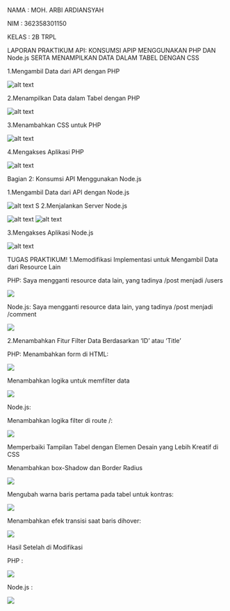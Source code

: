 NAMA : MOH. ARBI ARDIANSYAH

NIM : 362358301150

KELAS : 2B TRPL

LAPORAN PRAKTIKUM API: KONSUMSI APIP MENGGUNAKAN PHP DAN Node.js SERTA MENAMPILKAN DATA DALAM TABEL DENGAN CSS


1.Mengambil Data dari API dengan PHP

![alt text](./image/foto1.png)

2.Menampilkan Data dalam Tabel dengan PHP

![alt text](./image/indexPHP.png)

3.Menambahkan CSS untuk PHP

![alt text](./image/stylesCSS.png)

4.Mengakses Aplikasi PHP

![alt text](./image/hasil_php.png)

Bagian 2: Konsumsi API Menggunakan Node.js

1.Mengambil Data dari API dengan Node.js

![alt text](./image/indexJS.png)
S
2.Menjalankan Server Node.js

![alt text](./image/npm_init.png)
![alt text](./image/npm_express.png)

3.Mengakses Aplikasi Node.js

![alt text](./image/hasil_js.png)


TUGAS PRAKTIKUM!
1.Memodifikasi Implementasi untuk Mengambil Data dari Resource Lain
 
PHP:
Saya mengganti resource data lain, yang tadinya /post menjadi /users

![](./image/gambar1.png)

Node.js:
Saya mengganti resource data lain, yang tadinya /post menjadi /comment

![](./image/gambar2.png)

2.Menambahkan Fitur Filter Data Berdasarkan ‘ID’ atau ‘Title’

PHP:
Menambahkan form di HTML:

![](./image/formHtml.png)

Menambahkan logika untuk memfilter data

![](./image/logikaFilterData.png)

Node.js:

Menambahkan logika filter di route /:

![](./image/LogikaRoute.png)

Memperbaiki Tampilan Tabel dengan Elemen Desain yang Lebih Kreatif di CSS

Menambahkan box-Shadow dan Border Radius

![](./image/table.png)

Mengubah warna baris pertama pada tabel untuk kontras:

![](./image/backgroundColour.png)

Menambahkan efek transisi saat baris dihover:

![](./image/efekTransisi.png)

Hasil Setelah di Modifikasi

PHP :

![](./image/hasilAkhirPHP.png)

Node.js :

![](./image/HasilAkhirJS.png)
